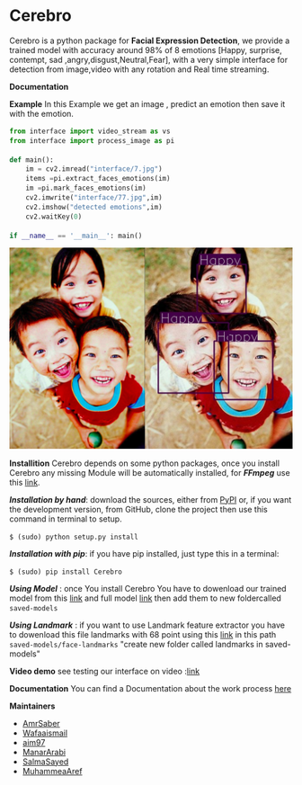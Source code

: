 # Cerebro
Cerebro is a python package for **Facial Expression Detection**, we provide a trained model with accuracy around 98% of 8 emotions [Happy, surprise, contempt, sad ,angry,disgust,Neutral,Fear], with a very simple interface for detection from image,video with any rotation and Real time streaming.

**Documentation**

**Example**
In this Example we get an image , predict an emotion then save it with the emotion.
```python
from interface import video_stream as vs
from interface import process_image as pi

def main():
	im = cv2.imread("interface/7.jpg")
	items =pi.extract_faces_emotions(im)
	im =pi.mark_faces_emotions(im)
	cv2.imwrite("interface/77.jpg",im)
	cv2.imshow("detected emotions",im)
	cv2.waitKey(0)
    
if __name__ == '__main__': main()

```
![alt text](https://github.com/AmrSaber/Cerebro/blob/master/images/BeFunky-collage.jpg "Example")

**Installition**
Cerebro depends on some python packages, once you install Cerebro any missing Module will be automatically installed, 
for ***FFmpeg*** use this [link](https://github.com/adaptlearning/adapt_authoring/wiki/Installing-FFmpeg).

***Installation by hand***: download the sources, either from [PyPI](https://pypi.org/project/CEREBRO8/) or, if you want the development version, from GitHub, clone the project then use this command in terminal to setup.

```$ (sudo) python setup.py install```

***Installation with pip***: if you have pip installed, just type this in a terminal:


```$ (sudo) pip install Cerebro```

***Using Model*** : once You install Cerebro You have to dowenload our trained model from this [link](https://github.com/AmrSaber/Cerebro/blob/master/Cerebro/saved-models/emotions_model_specs.bin) and full model [link](https://github.com/AmrSaber/Cerebro/blob/master/Cerebro/saved-models/emotions_model.f5) then add them to new foldercalled ```saved-models```

***Using Landmark*** : if you want to use Landmark feature extractor you have to dowenload this file landmarks with 68 point using this [link](https://github.com/AmrSaber/Cerebro/tree/master/Cerebro/saved-models/face-landmarks) in this path
```saved-models/face-landmarks``` "create new folder called landmarks in saved-models" 

**Video demo**
see testing our interface on video :[link](https://www.youtube.com/watch?v=eKg1SgrRHbI&feature=youtu.be)

**Documentation**
You can find a Documentation about the work process [here](https://drive.google.com/file/d/1R_d2JSA50N0ARA9d4HNqaW_4uSF64jNh/view?usp=sharing)

**Maintainers** 

* [AmrSaber](https://github.com/AmrSaber)
* [Wafaaismail](https://github.com/Wafaaismail)
* [aim97](https://github.com/aim97)
* [ManarArabi](https://github.com/ManarArabi)
* [SalmaSayed](https://github.com/SalmaSayed)
* [MuhammeaAref](https://github.com/MuhammadAref)

